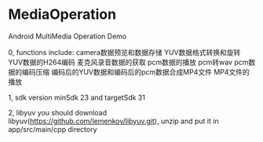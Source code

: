 # MediaOperation
Android MultiMedia Operation Demo

0, functions include:
    camera数据预览和数据存储
    YUV数据格式转换和旋转
    YUV数据的H264编码
    麦克风录音数据的获取
    pcm数据的播放
    pcm转wav
    pcm数据的编码压缩
    编码后的YUV数据和编码后的pcm数据合成MP4文件
    MP4文件的播放

1, sdk version
minSdk 23 and targetSdk 31

2, libyuv
you should download libyuv(https://github.com/lemenkov/libyuv.git), unzip and put it in app/src/main/cpp directory
